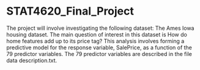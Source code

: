 # STAT4620_Final_Project

The project will involve investigating the following dataset:
The Ames Iowa housing dataset.
The main question of interest in this dataset is How do home features add up to its price tag? This analysis involves forming a predictive model for the response variable, SalePrice, as a function of the 79 predictor variables. The 79 predictor variables are described in the file data description.txt.
